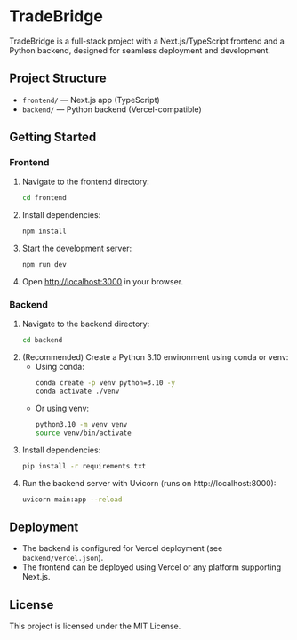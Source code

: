 # TradeBridge

TradeBridge is a full-stack project with a Next.js/TypeScript frontend and a Python backend, designed for seamless deployment and development.

## Project Structure

- `frontend/` — Next.js app (TypeScript)
- `backend/` — Python backend (Vercel-compatible)

## Getting Started

### Frontend

1. Navigate to the frontend directory:
   ```bash
   cd frontend
   ```
2. Install dependencies:
   ```bash
   npm install
   ```
3. Start the development server:
   ```bash
   npm run dev
   ```
4. Open [http://localhost:3000](http://localhost:3000) in your browser.

### Backend

1. Navigate to the backend directory:
   ```bash
   cd backend
   ```
2. (Recommended) Create a Python 3.10 environment using conda or venv:
   - Using conda:
     ```bash
     conda create -p venv python=3.10 -y
     conda activate ./venv
     ```
   - Or using venv:
     ```bash
     python3.10 -m venv venv
     source venv/bin/activate
     ```
3. Install dependencies:
   ```bash
   pip install -r requirements.txt
   ```
4. Run the backend server with Uvicorn (runs on http://localhost:8000):
   ```bash
   uvicorn main:app --reload
   ```

## Deployment

- The backend is configured for Vercel deployment (see `backend/vercel.json`).
- The frontend can be deployed using Vercel or any platform supporting Next.js.

## License

This project is licensed under the MIT License.
